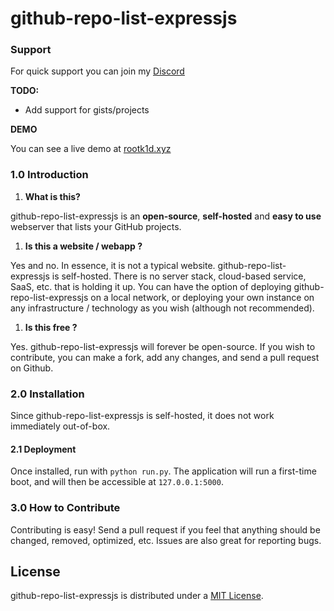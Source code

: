 # github-repo-list-expressjs

### Support

For quick support you can join my [Discord](https://discord.gg/QQaWvMkFbs)

**TODO:**

* Add support for gists/projects

**DEMO**

You can see a live demo at [rootk1d.xyz](https://rootk1d.xyz/projects)

### 1.0 Introduction

1. **What is this?**

github-repo-list-expressjs is an **open-source**, **self-hosted** and **easy to use** webserver that lists your GitHub projects.

1. **Is this a website / webapp ?**

Yes and no. In essence, it is not a typical website. github-repo-list-expressjs is self-hosted. There is no server stack, cloud-based service, SaaS, etc. that is holding it up. You can have the option of deploying github-repo-list-expressjs on a local network, or deploying your own instance on any infrastructure / technology as you wish \(although not recommended\).

1. **Is this free ?**

Yes. github-repo-list-expressjs will forever be open-source. If you wish to contribute, you can make a fork, add any changes, and send a pull request on Github.

### 2.0 Installation

Since github-repo-list-expressjs is self-hosted, it does not work immediately out-of-box.

#### 2.1 Deployment

Once installed, run with `python run.py`. The application will run a first-time boot, and will then be accessible at `127.0.0.1:5000`.


### 3.0 How to Contribute

Contributing is easy! Send a pull request if you feel that anything should be changed, removed, optimized, etc. Issues are also great for reporting bugs.

## License

github-repo-list-expressjs is distributed under a [MIT License](https://choosealicense.com/licenses/mit/).
